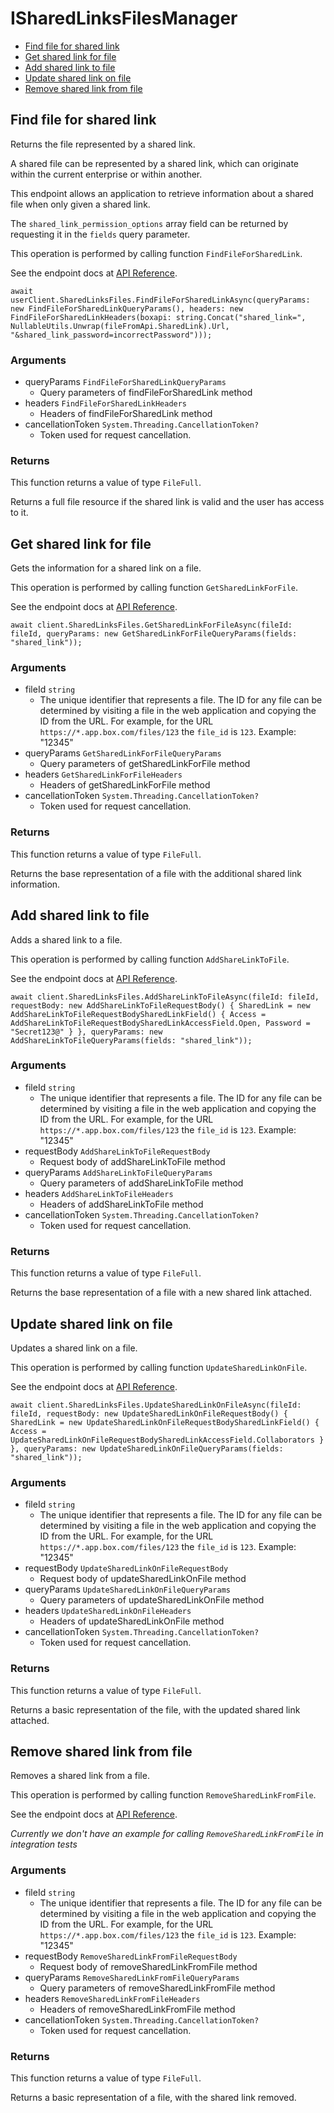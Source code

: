 # ISharedLinksFilesManager


- [Find file for shared link](#find-file-for-shared-link)
- [Get shared link for file](#get-shared-link-for-file)
- [Add shared link to file](#add-shared-link-to-file)
- [Update shared link on file](#update-shared-link-on-file)
- [Remove shared link from file](#remove-shared-link-from-file)

## Find file for shared link

Returns the file represented by a shared link.

A shared file can be represented by a shared link,
which can originate within the current enterprise or within another.

This endpoint allows an application to retrieve information about a
shared file when only given a shared link.

The `shared_link_permission_options` array field can be returned
by requesting it in the `fields` query parameter.

This operation is performed by calling function `FindFileForSharedLink`.

See the endpoint docs at
[API Reference](https://developer.box.com/reference/get-shared-items/).

<!-- sample get_shared_items -->
```
await userClient.SharedLinksFiles.FindFileForSharedLinkAsync(queryParams: new FindFileForSharedLinkQueryParams(), headers: new FindFileForSharedLinkHeaders(boxapi: string.Concat("shared_link=", NullableUtils.Unwrap(fileFromApi.SharedLink).Url, "&shared_link_password=incorrectPassword")));
```

### Arguments

- queryParams `FindFileForSharedLinkQueryParams`
  - Query parameters of findFileForSharedLink method
- headers `FindFileForSharedLinkHeaders`
  - Headers of findFileForSharedLink method
- cancellationToken `System.Threading.CancellationToken?`
  - Token used for request cancellation.


### Returns

This function returns a value of type `FileFull`.

Returns a full file resource if the shared link is valid and
the user has access to it.


## Get shared link for file

Gets the information for a shared link on a file.

This operation is performed by calling function `GetSharedLinkForFile`.

See the endpoint docs at
[API Reference](https://developer.box.com/reference/get-files-id--get-shared-link/).

<!-- sample get_files_id#get_shared_link -->
```
await client.SharedLinksFiles.GetSharedLinkForFileAsync(fileId: fileId, queryParams: new GetSharedLinkForFileQueryParams(fields: "shared_link"));
```

### Arguments

- fileId `string`
  - The unique identifier that represents a file.  The ID for any file can be determined by visiting a file in the web application and copying the ID from the URL. For example, for the URL `https://*.app.box.com/files/123` the `file_id` is `123`. Example: "12345"
- queryParams `GetSharedLinkForFileQueryParams`
  - Query parameters of getSharedLinkForFile method
- headers `GetSharedLinkForFileHeaders`
  - Headers of getSharedLinkForFile method
- cancellationToken `System.Threading.CancellationToken?`
  - Token used for request cancellation.


### Returns

This function returns a value of type `FileFull`.

Returns the base representation of a file with the
additional shared link information.


## Add shared link to file

Adds a shared link to a file.

This operation is performed by calling function `AddShareLinkToFile`.

See the endpoint docs at
[API Reference](https://developer.box.com/reference/put-files-id--add-shared-link/).

<!-- sample put_files_id#add_shared_link -->
```
await client.SharedLinksFiles.AddShareLinkToFileAsync(fileId: fileId, requestBody: new AddShareLinkToFileRequestBody() { SharedLink = new AddShareLinkToFileRequestBodySharedLinkField() { Access = AddShareLinkToFileRequestBodySharedLinkAccessField.Open, Password = "Secret123@" } }, queryParams: new AddShareLinkToFileQueryParams(fields: "shared_link"));
```

### Arguments

- fileId `string`
  - The unique identifier that represents a file.  The ID for any file can be determined by visiting a file in the web application and copying the ID from the URL. For example, for the URL `https://*.app.box.com/files/123` the `file_id` is `123`. Example: "12345"
- requestBody `AddShareLinkToFileRequestBody`
  - Request body of addShareLinkToFile method
- queryParams `AddShareLinkToFileQueryParams`
  - Query parameters of addShareLinkToFile method
- headers `AddShareLinkToFileHeaders`
  - Headers of addShareLinkToFile method
- cancellationToken `System.Threading.CancellationToken?`
  - Token used for request cancellation.


### Returns

This function returns a value of type `FileFull`.

Returns the base representation of a file with a new shared
link attached.


## Update shared link on file

Updates a shared link on a file.

This operation is performed by calling function `UpdateSharedLinkOnFile`.

See the endpoint docs at
[API Reference](https://developer.box.com/reference/put-files-id--update-shared-link/).

<!-- sample put_files_id#update_shared_link -->
```
await client.SharedLinksFiles.UpdateSharedLinkOnFileAsync(fileId: fileId, requestBody: new UpdateSharedLinkOnFileRequestBody() { SharedLink = new UpdateSharedLinkOnFileRequestBodySharedLinkField() { Access = UpdateSharedLinkOnFileRequestBodySharedLinkAccessField.Collaborators } }, queryParams: new UpdateSharedLinkOnFileQueryParams(fields: "shared_link"));
```

### Arguments

- fileId `string`
  - The unique identifier that represents a file.  The ID for any file can be determined by visiting a file in the web application and copying the ID from the URL. For example, for the URL `https://*.app.box.com/files/123` the `file_id` is `123`. Example: "12345"
- requestBody `UpdateSharedLinkOnFileRequestBody`
  - Request body of updateSharedLinkOnFile method
- queryParams `UpdateSharedLinkOnFileQueryParams`
  - Query parameters of updateSharedLinkOnFile method
- headers `UpdateSharedLinkOnFileHeaders`
  - Headers of updateSharedLinkOnFile method
- cancellationToken `System.Threading.CancellationToken?`
  - Token used for request cancellation.


### Returns

This function returns a value of type `FileFull`.

Returns a basic representation of the file, with the updated shared
link attached.


## Remove shared link from file

Removes a shared link from a file.

This operation is performed by calling function `RemoveSharedLinkFromFile`.

See the endpoint docs at
[API Reference](https://developer.box.com/reference/put-files-id--remove-shared-link/).

*Currently we don't have an example for calling `RemoveSharedLinkFromFile` in integration tests*

### Arguments

- fileId `string`
  - The unique identifier that represents a file.  The ID for any file can be determined by visiting a file in the web application and copying the ID from the URL. For example, for the URL `https://*.app.box.com/files/123` the `file_id` is `123`. Example: "12345"
- requestBody `RemoveSharedLinkFromFileRequestBody`
  - Request body of removeSharedLinkFromFile method
- queryParams `RemoveSharedLinkFromFileQueryParams`
  - Query parameters of removeSharedLinkFromFile method
- headers `RemoveSharedLinkFromFileHeaders`
  - Headers of removeSharedLinkFromFile method
- cancellationToken `System.Threading.CancellationToken?`
  - Token used for request cancellation.


### Returns

This function returns a value of type `FileFull`.

Returns a basic representation of a file, with the shared link removed.


